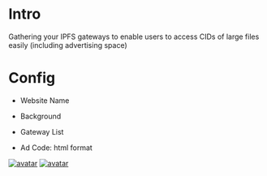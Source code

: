 # Intro

Gathering your IPFS gateways to enable users to access CIDs of large files easily (including advertising space)

# Config

- Website Name

- Background

- Gateway List

- Ad Code: html format

  

[![avatar](https://markdown.4everland.store/ipfs1.png)](https://markdown.4everland.store/ipfs1.png)
[![avatar](https://markdown.4everland.store/ipfs2.png)](https://markdown.4everland.store/ipfs2.png)